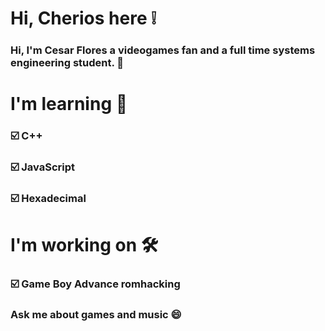 # Hi, Cherios here ❕

<!--
**pscherios/pscherios** is a ✨ _special_ ✨ repository because its `README.md` (this file) appears on your GitHub profile.

Here are some ideas to get you started:

- 🔭 I’m currently working on GBA romhacking
- 🌱 I’m currently learning C++ and Javascript
- 🤔 I’m looking for help with Hexadecimal lenguaje
- 💬 Ask me about videogames
-->

### Hi, I'm Cesar Flores a videogames fan and a full time systems engineering student. 📘

# I'm learning 📖

### ☑️ C++
### ☑️ JavaScript
### ☑️ Hexadecimal

# I'm working on 🛠️

### ☑️ Game Boy Advance romhacking

### Ask me about games and music 😄
